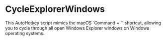 # CycleExplorerWindows
This AutoHotkey script mimics the macOS `Command + \`` shortcut, allowing you to cycle through all open Windows Explorer windows on Windows operating systems.
